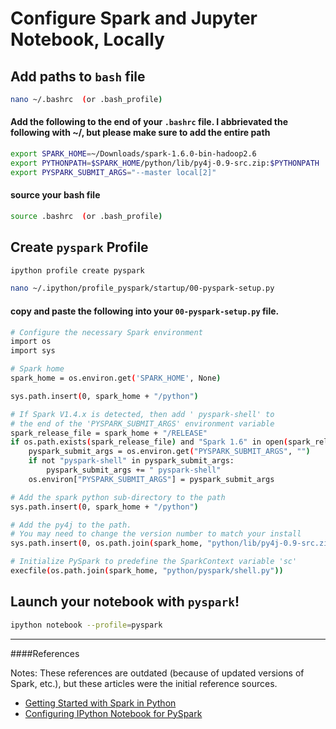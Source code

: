 # Configure Spark and Jupyter Notebook, Locally

## Add paths to `bash` file

```bash
nano ~/.bashrc  (or .bash_profile)
```
#### Add the following to the end of your `.bashrc` file.  I abbrievated the following with ~/, but please make sure to add the entire path

```bash
export SPARK_HOME=~/Downloads/spark-1.6.0-bin-hadoop2.6
export PYTHONPATH=$SPARK_HOME/python/lib/py4j-0.9-src.zip:$PYTHONPATH
export PYSPARK_SUBMIT_ARGS="--master local[2]"   
```
#### source your bash file

```bash
source .bashrc  (or .bash_profile)
```
## Create `pyspark` Profile

```bash 
ipython profile create pyspark
```
```bash 
nano ~/.ipython/profile_pyspark/startup/00-pyspark-setup.py
```

#### copy and paste the following into your `00-pyspark-setup.py` file.

```bash
# Configure the necessary Spark environment
import os
import sys

# Spark home
spark_home = os.environ.get('SPARK_HOME', None)

sys.path.insert(0, spark_home + "/python")

# If Spark V1.4.x is detected, then add ' pyspark-shell' to
# the end of the 'PYSPARK_SUBMIT_ARGS' environment variable
spark_release_file = spark_home + "/RELEASE"
if os.path.exists(spark_release_file) and "Spark 1.6" in open(spark_release_file).read():
    pyspark_submit_args = os.environ.get("PYSPARK_SUBMIT_ARGS", "")
    if not "pyspark-shell" in pyspark_submit_args:
        pyspark_submit_args += " pyspark-shell"
    os.environ["PYSPARK_SUBMIT_ARGS"] = pyspark_submit_args

# Add the spark python sub-directory to the path
sys.path.insert(0, spark_home + "/python")

# Add the py4j to the path.
# You may need to change the version number to match your install
sys.path.insert(0, os.path.join(spark_home, "python/lib/py4j-0.9-src.zip"))

# Initialize PySpark to predefine the SparkContext variable 'sc'
execfile(os.path.join(spark_home, "python/pyspark/shell.py"))
```

## Launch your notebook with `pyspark`!

```bash 
ipython notebook --profile=pyspark
```

---

####References

Notes:  These references are outdated (because of updated versions of Spark, etc.), but these articles were the initial reference sources.

* [Getting Started with Spark in Python](https://districtdatalabs.silvrback.com/getting-started-with-spark-in-python)
* [Configuring IPython Notebook for PySpark](http://ramhiser.com/2015/02/01/configuring-ipython-notebook-support-for-pyspark/)
